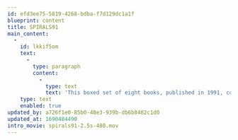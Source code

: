 ```yaml
---
id: efd3ee75-5819-4268-bdba-f7d129dc1a1f
blueprint: content
title: SPIRALS91
main_content:
  -
    id: lkkif5om
    text:
      -
        type: paragraph
        content:
          -
            type: text
            text: 'This boxed set of eight books, published in 1991, contains information on the results of teaching from that period, along with a variety of other topics related to the study of graphic design at Rhode Island School of Design. The publication grew out of a need and interest to share the diverse thought and action of a rich learning experience that prepared future designers with an audience reflecting anyone interested in the subject of design or wishing to participate in our unending human search and growth. SPIRALS’91 was conceived and directed by Tom Ockerse, then head of the graphic design department, and includes a number of articles authored by Tom. The book has a total of 368 pages, 21 x 29.3 cm, printed duo tone plus some pages in full color.'
    type: text
    enabled: true
updated_by: a726f1e0-85b0-48e3-939b-db6b8482c1d0
updated_at: 1690484490
intro_movie: spirals91-2.5s-480.mov
---
```

